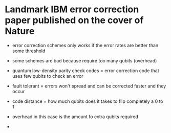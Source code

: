 # Landmark IBM error correction paper published on the cover of Nature

* error correction schemes only works if the error rates are better than some threshold

* some schemes are bad because require too many qubits (overhead)

* quantum low-density parity check codes = error correction code that uses few qubits to check an error

* fault tolerant = errors won't spread and can be corrected faster and they occur

* code distance = how much qubits does it takes to flip completely a 0 to 1

* overhead in this case is the amount fo extra qubits  required

* 
